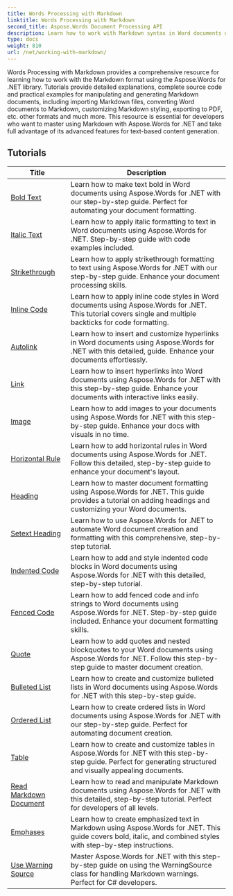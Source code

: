 ```yaml
---
title: Words Processing with Markdown
linktitle: Words Processing with Markdown
second_title: Aspose.Words Document Processing API
description: Learn how to work with Markdown syntax in Word documents using Aspose.Words for .NET with these step-by-step tutorials and hands-on examples.
type: docs
weight: 810
url: /net/working-with-markdown/
---
```


Words Processing with Markdown provides a comprehensive resource for learning how to work with the Markdown format using the Aspose.Words for .NET library. Tutorials provide detailed explanations, complete source code and practical examples for manipulating and generating Markdown documents, including importing Markdown files, converting Word documents to Markdown, customizing Markdown styling, exporting to PDF, etc. other formats and much more. This resource is essential for developers who want to master using Markdown with Aspose.Words for .NET and take full advantage of its advanced features for text-based content generation.

 ## Tutorials
| Title | Description |
| --- | --- |
| [Bold Text](./bold-text/) | Learn how to make text bold in Word documents using Aspose.Words for .NET with our step-by-step guide. Perfect for automating your document formatting. |
| [Italic Text](./italic-text/) | Learn how to apply italic formatting to text in Word documents using Aspose.Words for .NET. Step-by-step guide with code examples included. |
| [Strikethrough](./strikethrough/) | Learn how to apply strikethrough formatting to text using Aspose.Words for .NET with our step-by-step guide. Enhance your document processing skills. |
| [Inline Code](./inline-code/) | Learn how to apply inline code styles in Word documents using Aspose.Words for .NET. This tutorial covers single and multiple backticks for code formatting. |
| [Autolink](./autolink/) | Learn how to insert and customize hyperlinks in Word documents using Aspose.Words for .NET with this detailed, guide. Enhance your documents effortlessly. |
| [Link](./link/) | Learn how to insert hyperlinks into Word documents using Aspose.Words for .NET with this step-by-step guide. Enhance your documents with interactive links easily. |
| [Image](./image/) | Learn how to add images to your documents using Aspose.Words for .NET with this step-by-step guide. Enhance your docs with visuals in no time. |
| [Horizontal Rule](./horizontal-rule/) | Learn how to add horizontal rules in Word documents using Aspose.Words for .NET. Follow this detailed, step-by-step guide to enhance your document's layout. |
| [Heading](./heading/) | Learn how to master document formatting using Aspose.Words for .NET. This guide provides a tutorial on adding headings and customizing your Word documents. |
| [Setext Heading](./setext-heading/) | Learn how to use Aspose.Words for .NET to automate Word document creation and formatting with this comprehensive, step-by-step tutorial. |
| [Indented Code](./indented-code/) | Learn how to add and style indented code blocks in Word documents using Aspose.Words for .NET with this detailed, step-by-step tutorial. |
| [Fenced Code](./fenced-code/) | Learn how to add fenced code and info strings to Word documents using Aspose.Words for .NET. Step-by-step guide included. Enhance your document formatting skills. |
| [Quote](./quote/) | Learn how to add quotes and nested blockquotes to your Word documents using Aspose.Words for .NET. Follow this step-by-step guide to master document creation. |
| [Bulleted List](./bulleted-list/) | Learn how to create and customize bulleted lists in Word documents using Aspose.Words for .NET with this step-by-step guide. |
| [Ordered List](./ordered-list/) | Learn how to create ordered lists in Word documents using Aspose.Words for .NET with our step-by-step guide. Perfect for automating document creation. |
| [Table](./table/) | Learn how to create and customize tables in Aspose.Words for .NET with this step-by-step guide. Perfect for generating structured and visually appealing documents. |
| [Read Markdown Document](./read-markdown-document/) | Learn how to read and manipulate Markdown documents using Aspose.Words for .NET with this detailed, step-by-step tutorial. Perfect for developers of all levels. |
| [Emphases](./emphases/) | Learn how to create emphasized text in Markdown using Aspose.Words for .NET. This guide covers bold, italic, and combined styles with step-by-step instructions. |
| [Use Warning Source](./use-warning-source/) | Master Aspose.Words for .NET with this step-by-step guide on using the WarningSource class for handling Markdown warnings. Perfect for C# developers. |
